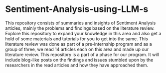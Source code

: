# Sentiment-Analysis-using-LLM-s
This repository consists of summaries and insights of Sentiment Analysis articles, mainly the problems and findings based on the literature review. Explore this repository to expand your knowledge in this area and also get a hold of some materials and tutorials for you to get into the same.
This literature review was done as part of a pre-internship program and as a group of three, we read 14 articles each on this area and made up our literature review. This repository is a part of a phase for our program. It will include blog-like posts on the findings and issues stumbled upon by the researchers in the read articles and how they have approached them.
